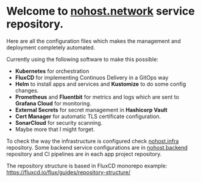 # Welcome to [nohost.network](https://nohost.network) service repository.

Here are all the configuration files which makes the management and deployment completely automated.

Currently using the following software to make this possible:
- **Kubernetes** for orchestration
- **FluxCD** for implementing Continuos Delivery in a GitOps way
- **Helm** to install apps and services and **Kustomize** to do some config changes.
- **Prometheus** and **Fluentbit** for metrics and logs which are sent to **Grafana Cloud** for monitoring.
- **External Secrets** for secret management in **Hashicorp Vault**
- **Cert Manager** for automatic TLS certificate configuration.
- **SonarCloud** for security scanning.
- Maybe more that I might forget.

To check the way the infrastructure is configured check [nohost.infra](https://github.com/nohoster/nohost.infra) repository. 
Some backend service configurations are in [nohost.backend](https://github.com/nohoster/nohost.backend) repository and
 CI pipelines are in each app project repository.

The repository structure is based in FluxCD monorepo example: https://fluxcd.io/flux/guides/repository-structure/
